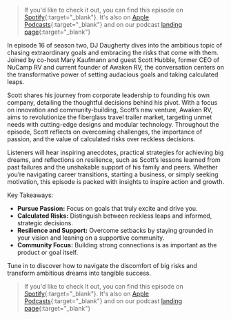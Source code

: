 >If you'd like to check it out, you can find this episode on [Spotify](https://creators.spotify.com/pod/show/a20-podcast/episodes/S2E16--Big-Goals--Big-Risks-e2s47pf){:target="_blank"}. It's also on [Apple Podcasts](https://podcasts.apple.com/us/podcast/augustwenty-podcast/id1610048773){:target="_blank"} and on our podcast [landing page](https://podcasters.spotify.com/pod/show/a20-podcast){:target="_blank"}

In episode 16 of season two, DJ Daugherty dives into the ambitious topic of chasing extraordinary goals and embracing the risks that come with them. Joined by co-host Mary Kaufmann and guest Scott Hubble, former CEO of NuCamp RV and current founder of Awaken RV, the conversation centers on the transformative power of setting audacious goals and taking calculated leaps.

Scott shares his journey from corporate leadership to founding his own company, detailing the thoughtful decisions behind his pivot. With a focus on innovation and community-building, Scott’s new venture, Awaken RV, aims to revolutionize the fiberglass travel trailer market, targeting unmet needs with cutting-edge designs and modular technology. Throughout the episode, Scott reflects on overcoming challenges, the importance of passion, and the value of calculated risks over reckless decisions.

Listeners will hear inspiring anecdotes, practical strategies for achieving big dreams, and reflections on resilience, such as Scott’s lessons learned from past failures and the unshakable support of his family and peers. Whether you’re navigating career transitions, starting a business, or simply seeking motivation, this episode is packed with insights to inspire action and growth.

Key Takeaways:
- **Pursue Passion:** Focus on goals that truly excite and drive you.
- **Calculated Risks:** Distinguish between reckless leaps and informed, strategic decisions.
- **Resilience and Support:** Overcome setbacks by staying grounded in your vision and leaning on a supportive community.
- **Community Focus:** Building strong connections is as important as the product or goal itself.

Tune in to discover how to navigate the discomfort of big risks and transform ambitious dreams into tangible success.

>If you'd like to check it out, you can find this episode on [Spotify](https://creators.spotify.com/pod/show/a20-podcast/episodes/S2E16--Big-Goals--Big-Risks-e2s47pf){:target="_blank"}. It's also on [Apple Podcasts](https://podcasts.apple.com/us/podcast/augustwenty-podcast/id1610048773){:target="_blank"} and on our podcast [landing page](https://podcasters.spotify.com/pod/show/a20-podcast){:target="_blank"}
